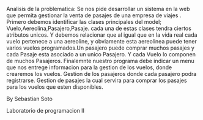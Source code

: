 Analisis de la problematica:
Se nos pide desarrollar un sistema en la web que permita gestionar la venta de pasajes de una empresa de viajes . Primero debemos identificar las clases principales del model; Vuelo,Aereolina,Pasajero,Pasaje. cada una de estas clases tendra ciertos atributos unicos. Y debemos relacionar que al igual que en la vida real cada vuelo pertenece a una aereoline, y obviamente esta aereolinea puede tener varios vuelos programados.Un pasajero puede comprar muchos pasajes y cada Pasaje esta asociado a un unico Pasajero. Y cada Vuelo lo componen de muchos Pasajeros. Finalemnte nuestro programa debe indicar un menu que nos entrege informacion para la gestion de los vuelos, donde crearemos los vuelos. Gestion de los pasajeros donde cada pasajero podra registrarse. Gestion de pasajes la cual servira para comprar los pasajes para los vuelos que esten disponibles.

By Sebastian Soto


Laboratorio de programacion II